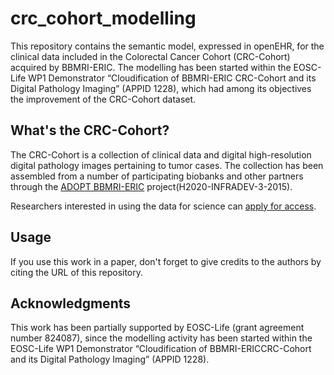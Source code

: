# crc_cohort_modelling

This repository contains the semantic model, expressed in openEHR, for the clinical data included in the Colorectal Cancer Cohort (CRC-Cohort) acquired by BBMRI-ERIC.
The modelling has been started within the EOSC-Life WP1 Demonstrator “Cloudification of BBMRI-ERIC CRC-Cohort and its Digital Pathology Imaging” (APPID 1228), which had among its objectives 
the improvement of the CRC-Cohort dataset.

## What's the CRC-Cohort?

The CRC-Cohort is a collection of clinical data and digital high-resolution
digital pathology images pertaining to tumor cases.  The collection has been
assembled from a number of participating biobanks and other partners through the
[ADOPT BBMRI-ERIC](https://www.bbmri-eric.eu/scientific-collaboration/adopt-bbmri-eric/) project(H2020-INFRADEV-3-2015).

Researchers interested in using the data for science can [apply for
access](https://www.bbmri-eric.eu/services/access-policies/).


## Usage

If you use this work in a paper, don't forget to give credits to the authors by citing the URL of this repository.

## Acknowledgments
This work has been partially supported by EOSC-Life (grant agreement number 824087), since the modelling activity has been started within the EOSC-Life WP1 Demonstrator “Cloudification of BBMRI-ERICCRC-Cohort and its Digital Pathology Imaging” (APPID 1228).
